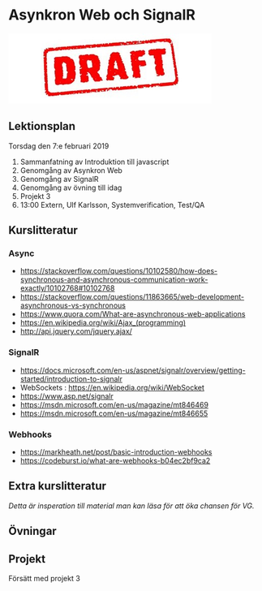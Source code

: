 # Asynkron Web och SignalR 

![Draft](draft.jpg)

## Lektionsplan
Torsdag den 7:e februari 2019

1. Sammanfatning av Introduktion till javascript
1. Genomgång av Asynkron Web 
1. Genomgång av SignalR 
1. Genomgång av övning till idag
1. Projekt 3
1. 13:00 Extern, Ulf Karlsson, Systemverification, Test/QA

## Kurslitteratur

### Async
- https://stackoverflow.com/questions/10102580/how-does-synchronous-and-asynchronous-communication-work-exactly/10102768#10102768
- https://stackoverflow.com/questions/11863665/web-development-asynchronous-vs-synchronous
- https://www.quora.com/What-are-asynchronous-web-applications
- https://en.wikipedia.org/wiki/Ajax_(programming)
- http://api.jquery.com/jquery.ajax/

### SignalR
- https://docs.microsoft.com/en-us/aspnet/signalr/overview/getting-started/introduction-to-signalr
- WebSockets : https://en.wikipedia.org/wiki/WebSocket
- https://www.asp.net/signalr
- https://msdn.microsoft.com/en-us/magazine/mt846469
- https://msdn.microsoft.com/en-us/magazine/mt846655


### Webhooks
- https://markheath.net/post/basic-introduction-webhooks
- https://codeburst.io/what-are-webhooks-b04ec2bf9ca2

## Extra kurslitteratur
*Detta är insperation till material man kan läsa för att öka chansen för VG.*
## Övningar
## Projekt
Försätt med projekt 3